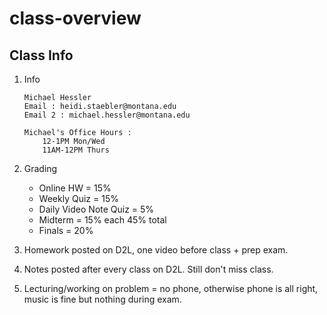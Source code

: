 # class-overview

## Class Info
1. Info
    ```
    Michael Hessler
    Email : heidi.staebler@montana.edu
    Email 2 : michael.hessler@montana.edu
    
    Michael's Office Hours : 
        12-1PM Mon/Wed
        11AM-12PM Thurs
    ```
1. Grading
    - Online HW = 15%
    - Weekly Quiz = 15%
    - Daily Video Note Quiz = 5%
    - Midterm = 15% each 45% total
    - Finals = 20%

2. Homework posted on D2L, one video before class + prep exam.

3. Notes posted after every class on D2L. Still don't miss class.

4. Lecturing/working on problem = no phone, otherwise phone is all right, music is fine but nothing during exam.
